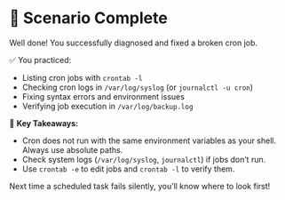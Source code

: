 # 🎉 Scenario Complete

Well done! You successfully diagnosed and fixed a broken cron job.

✅ You practiced:
- Listing cron jobs with `crontab -l`
- Checking cron logs in `/var/log/syslog` (or `journalctl -u cron`)
- Fixing syntax errors and environment issues
- Verifying job execution in `/var/log/backup.log`

🚀 **Key Takeaways:**
- Cron does not run with the same environment variables as your shell. Always use absolute paths.
- Check system logs (`/var/log/syslog`, `journalctl`) if jobs don’t run.
- Use `crontab -e` to edit jobs and `crontab -l` to verify them.

Next time a scheduled task fails silently, you’ll know where to look first!

